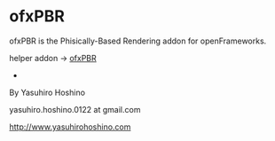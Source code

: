 # ofxPBR

ofxPBR is the Phisically-Based Rendering addon for openFrameworks.

helper addon -> <a href="https://github.com/yasuhirohoshino/ofxPBR" target="_blank">ofxPBR</a>

-

By Yasuhiro Hoshino

yasuhiro.hoshino.0122 at gmail.com

http://www.yasuhirohoshino.com

